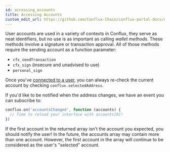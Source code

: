 ```yaml
---
id: accessing_accounts
title: Accessing Accounts
custom_edit_url: https://github.com/Conflux-Chain/conflux-portal-docs/edit/master/docs/en/portal/Main_Concepts/Accessing_Accounts.md
---
```

User accounts are used in a variety of contexts in Conflux, they serve as neat
identifiers, but no use is as important as calling _wallet methods_. These
methods involve a signature or transaction approval. All of those methods
require the sending account as a function parameter:

- `cfx_sendTransaction`
- `cfx_sign` (insecure and unadvised to use)
- `personal_sign`
<!-- - `cfx_signTypedData` -->

Once you've [connected to a user](./Getting_Started.md), you can always re-check
the current account by checking `conflux.selectedAddress`. 

If you'd like to be notified when the address changes, we have an event you can
subscribe to: 

```javascript
conflux.on('accountsChanged', function (accounts) {
  // Time to reload your interface with accounts[0]!
})
```

If the first account in the returned array isn't the account you expected, you
should notify the user! In the future, the accounts array may contain more than
one account. However, the first account in the array will continue to be
considered as the user's "selected" account. 
